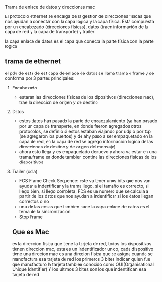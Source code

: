 Trama de enlace de datos y direcciones mac

El protocolo ethernet se encarga de la gestión de direcciones físicas que nos ayudan a conectar con la capa lógica y la capa física. Está compuesta por un encabezado (direcciones físicas), datos (traen información de la capa de red y la capa de transporte) y trailer

la capa enlace de datos es el capa que conecta la parte física con la parte logica

## trama de ethernet

el pdu de esta de est capa de enlace de datos se llama trama o frame y se conforma por 3 partes principales:

1. Encabezado
   - estaran las direcciones físicas de los dipositivos (direcciones mac), trae la direccion de origen y de destino
2. Datos

   - estos datos han pasado la parte de encaczulamiento (ya han pasado por un capa de transporte, en donde fueron agregados otros protocolos, se definio si estos estaban viajando por udp o por tcp (se agregaron los puertos) y de ahy paso a ser empaquetado en la capa de red, en la capa de red se agrego información logica de las direcciones de destino y de origen del mensaje)
   - ahora esto llega y es empaquetado denuevo y ahora va estar en una trama/frame en donde tambien contine las direcciones fisicas de los dispositivos

3. Trailer (cola)

   - FCS Frame Check Sequence: este va tener unos bits que nos van ayudar a indentificar y la trama llego, si el tamaño es correcto, si llego bien, si llego completa, FCS es un numero que se calcula a partir de los datos que nos ayudan a indentificar si los datos llegan correctos o no
   - una de las cosas que tambien hace la capa enlace de datos es el tema de la sincronizacion
   - Stop Frame

   ## Que es Mac

   es la direccion fisica que tiene la tarjeta de red, todos los dispositivos tienen direccion mac, esta es un indentificador unico, cada dispositivo tiene una direcion mac
   es una direcion fisica que se asigna cuando se manofactura esa tarjeta de red
   los primeros 3 bites indican quien fue que manufacturo la tarjeta tambien conocido como OUI(Organisational Unique Identifier)
   Y los ultimos 3 bites son los que indentifican esa tarjeta de red
